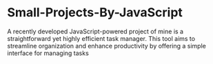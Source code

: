 # Small-Projects-By-JavaScript
A recently developed JavaScript-powered project of mine is a straightforward yet highly efficient task manager. This tool aims to streamline organization and enhance productivity by offering a simple interface for managing tasks
